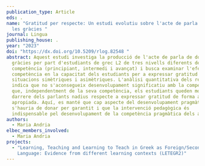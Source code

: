 ```yaml
---
publication_type: Article
eds: .
name: "Gratitud per respecte: Un estudi evolutiu sobre l'acte de parla de donar
  les gràcies "
journal: Lingua
publishing_house: .
year: "2023"
doi: "https://dx.doi.org/10.5209/rlog.82548 "
abstract: Aquest estudi investiga la producció de l'acte de parla de donar les
  gràcies per part d'estudiants de grec L2 de tres nivells diferents de
  competència (principiant, intermedi i avançat) i busca examinar l'efecte de la
  competència en la capacitat dels estudiants per a expressar gratitud en
  situacions simètriques i asimètriques. L'anàlisi quantitativa dels resultats
  indica que no s'aconsegueix desenvolupament significatiu amb la competència i
  que, independentment de la seva competència, els estudiants queden molt per
  darrere dels parlants nadius respecte a expressar gratitud de forma adequada i
  apropiada. Aquí, es manté que cap aspecte del desenvolupament pragmàtic
  s'hauria de donar per garantit i que la intervenció pedagògica és
  indispensable pel desenvolupament de la competència pragmàtica dels aprenents.
authors:
  - Maria Andria
elbec_members_involved:
  - Maria Andria
projects:
  - "Learning, Teaching and Learning to Teach in Greek as Foreign/Second
    Language: Evidence from different learning contexts (LETEGR2)"
---
```

